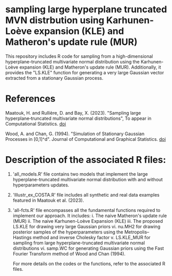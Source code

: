 # sampling large hyperplane truncated MVN distrbution using Karhunen-Loève expansion (KLE) and Matheron's update rule (MUR)
This repository includes R code for sampling from a high-dimensional hyperplane-truncated multivariate normal distribution using the Karhunen-Loève expansion (KLE) and Matheron's update rule (MUR). Additionally, it provides the "LS.KLE" function for generating a very large Gaussian vector extracted from a stationary Gaussian process.

# References
Maatouk, H. and Rullière, D. and Bay, X. (2023). "Sampling large hyperplane‐truncated multivariate normal distributions", To appear in Computational Statistics. [doi](https://link.springer.com/article/10.1007/s00180-023-01416-7)

Wood, A. and Chan, G. (1994). "Simulation of Stationary Gaussian Processes in [0,1]^d". Journal of Computational and Graphical Statistics. [doi](https://www.jstor.org/stable/1390903)


# Description of the associated R files:
1. 'all_models.R' file contains two models that implement the large hyperplane-truncated multivariate normal distribution with and without hyperparameters updates.
2. 'Illustr_ex_COSTA.R' file includes all synthetic and real data examples featured in Maatouk et al. (2023).
3. 'all-fcts.R' file encompasses all the fundamental functions required to implement our approach. It includes:
i. The naive Matheron's update rule (MUR)
ii. The naive Karhunen-Loève Expansion (KLE)
iii. The proposed LS.KLE for drawing very large Gaussian priors
vi. nu.MH2 for drawing posterior samples of the hyperparameters using the Metropolis–Hastings method and inverse Cholesky factor
v. LS.KLE_MUR for sampling from large hyperplane-truncated multivariate normal distributions
vi. samp.WC for generating Gaussian priors using the Fast Fourier Transform method of Wood and Chan (1994).

   For more details on the codes or the functions, refer to the associated R files.
